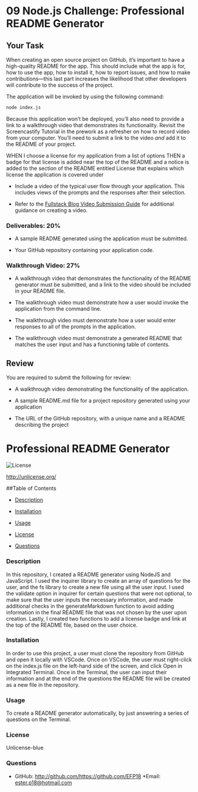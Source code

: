 # 09 Node.js Challenge: Professional README Generator

## Your Task

When creating an open source project on GitHub, it’s important to have a high-quality README for the app. This should include what the app is for, how to use the app, how to install it, how to report issues, and how to make contributions&mdash;this last part increases the likelihood that other developers will contribute to the success of the project. 





The application will be invoked by using the following command:

```bash
node index.js
```

Because this application won’t be deployed, you’ll also need to provide a link to a walkthrough video that demonstrates its functionality. Revisit the Screencastify Tutorial in the prework as a refresher on how to record video from your computer. You’ll need to submit a link to the video _and_ add it to the README of your project.



WHEN I choose a license for my application from a list of options
THEN a badge for that license is added near the top of the README and a notice is added to the section of the README entitled License that explains which license the application is covered under


* Include a video of the typical user flow through your application. This includes views of the prompts and the responses after their selection.

* Refer to the [Fullstack Blog Video Submission Guide](https://coding-boot-camp.github.io/full-stack/computer-literacy/video-submission-guide) for additional guidance on creating a video.

 

### Deliverables: 20%

* A sample README generated using the application must be submitted.

* Your GitHub repository containing your application code.

### Walkthrough Video: 27%

* A walkthrough video that demonstrates the functionality of the README generator must be submitted, and a link to the video should be included in your README file.

* The walkthrough video must demonstrate how a user would invoke the application from the command line.

* The walkthrough video must demonstrate how a user would enter responses to all of the prompts in the application.

* The walkthrough video must demonstrate a generated README that matches the user input and has a functioning table of contents.



## Review

You are required to submit the following for review:

* A walkthrough video demonstrating the functionality of the application.

* A sample README.md file for a project repository generated using your application

* The URL of the GitHub repository, with a unique name and a README describing the project



# Professional README Generator
  ![License](https://img.shields.io/badge/License-Unlicense-blue.svg)

  http://unlicense.org/


  ##Table of Contents

  * [Description](#description)
  * [Installation](#installation)
  * [Usage](#usage)
    
  * [License](#license)
    
  
  
  * [Questions](#questions)

### Description
In this repository, I created a README generator using NodeJS and JavaScript. I used the inquirer library to create an array of questions for the user, and the fs library to create a new file using all the user input. I used the validate option in inquirer for certain questions that were not optional, to make sure that the user inputs the necessary information, and made additional checks in the generateMarkdown function to avoid adding information in the final README file that was not chosen by the user upon creation. Lastly, I created two functions to add a license badge and link at the top of the README file, based on the user choice. 

### Installation
In order to use this project, a user must clone the repository from GitHub and open it locally with VSCode. Once on VSCode, the user must right-click on the index.js file on the left-hand side of the screen, and click Open in Integrated Terminal. Once in the Terminal, the user can input their information and at the end of the questions the README file will be created as a new file in the repository. 

### Usage
  To create a README generator automatically, by just answering a series of questions on the Terminal. 

### License
  Unlicense-blue





### Questions
* GitHub: http://github.com/https://github.com/EFP18
*Email: ester.p18@hotmail.com

